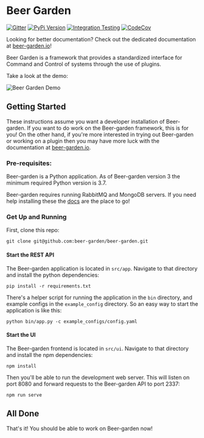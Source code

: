 Beer Garden
=================================

[![Gitter](https://img.shields.io/badge/gitter-Join%20Us!-ff69b4.svg)](https://gitter.im/beer-garden-io/Lobby)
[![PyPi Version](https://img.shields.io/pypi/v/beer-garden.svg)](https://pypi.python.org/pypi/beer-garden/)
[![Integration Testing](https://github.com/beer-garden/beer-garden/workflows/Integration-Actions/badge.svg)](https://github.com/beer-garden/beer-garden/actions/workflows/integration-actions.yml)
[![CodeCov](https://codecov.io/gh/beer-garden/beer-garden/branch/develop/graph/badge.svg)](https://codecov.io/gh/beer-garden/beer-garden)

Looking for better documentation? Check out the dedicated documentation at [beer-garden.io](https://beer-garden.io)!

Beer Garden is a framework that provides a standardized interface for Command and Control of systems through the use of plugins.

Take a look at the demo:

![Beer Garden Demo](https://github.com/beer-garden/beer-garden.io/raw/master/images/demo.gif)

## Getting Started

These instructions assume you want a developer installation of Beer-garden. If you want to do work on the Beer-garden framework, this is for you! On the other hand, if you're more interested in trying out Beer-garden or working on a plugin then you may have more luck with the documentation at [beer-garden.io](https://beer-garden.io).

### Pre-requisites:

Beer-garden is a Python application. As of Beer-garden version 3 the minimum required Python version is 3.7.

Beer-garden requires running RabbitMQ and MongoDB servers. If you need help installing these the [docs](https://beer-garden.io) are the place to go!

### Get Up and Running

First, clone this repo:

```
git clone git@github.com:beer-garden/beer-garden.git
```

#### Start the REST API

The Beer-garden application is located in `src/app`. Navigate to that directory and install the python dependencies:

```
pip install -r requirements.txt
```

There's a helper script for running the application in the `bin` directory, and example configs in the `example_config` directory. So an easy way to start the application is like this:

```
python bin/app.py -c example_configs/config.yaml
```

#### Start the UI

The Beer-garden frontend is located in `src/ui`. Navigate to that directory and install the npm dependencies:

```
npm install
```

Then you'll be able to run the development web server. This will listen on port 8080 and forward requests to the Beer-garden API to port 2337:

```
npm run serve
```

## All Done

That's it! You should be able to work on Beer-garden now!